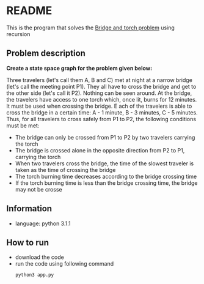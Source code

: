 # README
This is the program that solves the [Bridge and torch problem](https://en.wikipedia.org/wiki/Bridge_and_torch_problem) using recursion

## Problem description
**Create a state space graph for the problem given below:**

Three travelers (let's call them A, B and C) met at night at a narrow bridge (let's call the meeting point P1). 
They all have to cross the bridge and get to the other side (let's call it P2). Nothing can be seen around. 
At the bridge, the travelers have access to one torch which, once lit, burns for 12 minutes. 
It must be used when crossing the bridge. E
ach of the travelers is able to cross the bridge in a certain time: A - 1 minute, B - 3 minutes, C - 5 minutes. 
Thus, for all travelers to cross safely from P1 to P2, the following conditions must be met:
- The bridge can only be crossed from P1 to P2 by two travelers carrying the torch
- The bridge is crossed alone in the opposite direction from P2 to P1, carrying the torch
- When two travelers cross the bridge, the time of the slowest traveler is taken as the time of crossing the bridge
- The torch burning time decreases according to the bridge crossing time
- If the torch burning time is less than the bridge crossing time, the bridge may not be crosse

## Information
- language: python 3.1.1

## How to run
- download the code
- run the code using following command
    ```bash
    python3 app.py
    ```